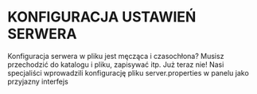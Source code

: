 # KONFIGURACJA USTAWIEŃ SERWERA
Konfiguracja serwera w pliku jest męcząca i czasochłona? Musisz przechodzić do katalogu i pliku, zapisywać itp. Już teraz nie! Nasi specjaliści wprowadzili konfigurację pliku server.properties w panelu jako przyjazny interfejs
